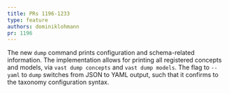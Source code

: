 ```yaml
---
title: PRs 1196-1233
type: feature
authors: dominiklohmann
pr: 1196
---
```


The new `dump` command prints configuration and schema-related information. The
implementation allows for printing all registered concepts and models, via `vast
dump concepts` and `vast dump models`. The flag to `--yaml` to `dump` switches
from JSON to YAML output, such that it confirms to the taxonomy configuration
syntax.
